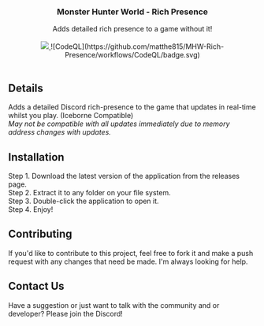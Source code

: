 <div align="center">
  <h3>Monster Hunter World - Rich Presence</h3>
  <subtitle>Adds detailed rich presence to a game without it!</subtitle><br/></br>
  <a href="https://discord.gg/wG826KK">
    <img src="https://discordapp.com/api/guilds/606926504424767488/embed.png">
  </a>
  ![CodeQL](https://github.com/matthe815/MHW-Rich-Presence/workflows/CodeQL/badge.svg)
</div><br/>

## Details
Adds a detailed Discord rich-presence to the game that updates in real-time whilst you play. (Iceborne Compatible)<br>
*May not be compatible with all updates immediately due to memory address changes with updates.*

## Installation
Step 1. Download the latest version of the application from the releases page.<br/>
Step 2. Extract it to any folder on your file system.<br/>
Step 3. Double-click the application to open it.<br/>
Step 4. Enjoy!<br/>

## Contributing
If you'd like to contribute to this project, feel free to fork it and make a push request with any changes that need be made. I'm always looking for help.

## Contact Us
Have a suggestion or just want to talk with the community and or developer? Please join the Discord!

